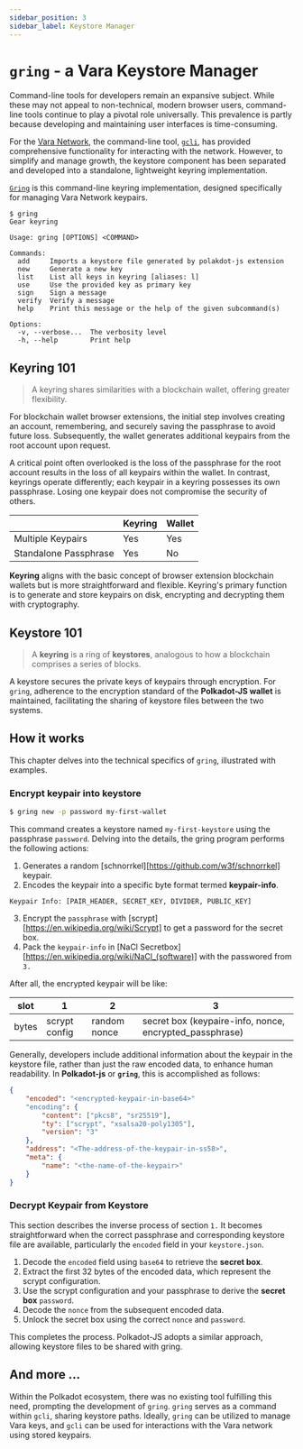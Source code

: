 ```yaml
---
sidebar_position: 3
sidebar_label: Keystore Manager
---
```


# `gring` - a Vara Keystore Manager

Command-line tools for developers remain an expansive subject. While these may not appeal to non-technical, modern browser users, command-line tools continue to play a pivotal role universally. This prevalence is partly because developing and maintaining user interfaces is time-consuming.

For the [Vara Network](https://vara.network), the command-line tool, [`gcli`](https://crates.io/crates/gcli), has provided comprehensive functionality for interacting with the network. However, to simplify and manage growth, the keystore component has been separated and developed into a standalone, lightweight keyring implementation.

[`Gring`](https://crates.io/crates/gring) is this command-line keyring implementation, designed specifically for managing Vara Network keypairs.

```text
$ gring
Gear keyring

Usage: gring [OPTIONS] <COMMAND>

Commands:
  add     Imports a keystore file generated by polakdot-js extension
  new     Generate a new key
  list    List all keys in keyring [aliases: l]
  use     Use the provided key as primary key
  sign    Sign a message
  verify  Verify a message
  help    Print this message or the help of the given subcommand(s)

Options:
  -v, --verbose...  The verbosity level
  -h, --help        Print help
```

## Keyring 101

> A keyring shares similarities with a blockchain wallet, offering greater flexibility.

For blockchain wallet browser extensions, the initial step involves creating an account, remembering, and securely saving the passphrase to avoid future loss. Subsequently, the wallet generates additional keypairs from the root account upon request.

A critical point often overlooked is the loss of the passphrase for the root account results in the loss of all keypairs within the wallet. In contrast, keyrings operate differently; each keypair in a keyring possesses its own passphrase. Losing one keypair does not compromise the security of others.

|                       | Keyring | Wallet |
|-----------------------|---------|--------|
| Multiple Keypairs     | Yes     | Yes    |
| Standalone Passphrase | Yes     | No     |

**Keyring** aligns with the basic concept of browser extension blockchain wallets but is more straightforward and flexible. Keyring's primary function is to generate and store keypairs on disk, encrypting and decrypting them with cryptography.

## Keystore 101

> A **keyring** is a ring of **keystores**, analogous to how a blockchain comprises a series of blocks.

A keystore secures the private keys of keypairs through encryption. For `gring`, adherence to the encryption standard of the **Polkadot-JS wallet** is maintained, facilitating the sharing of keystore files between the two systems.

## How it works

This chapter delves into the technical specifics of `gring`, illustrated with examples.

### Encrypt keypair into keystore

```bash
$ gring new -p password my-first-wallet
```
This command creates a keystore named `my-first-keystore` using the passphrase `password`. Delving into the details, the gring program performs the following actions:

1. Generates a random [schnorrkel][https://github.com/w3f/schnorrkel] keypair.
2. Encodes the keypair into a specific byte format termed **keypair-info**.

```text
Keypair Info: [PAIR_HEADER, SECRET_KEY, DIVIDER, PUBLIC_KEY]
```

3. Encrypt the `passphrase` with [scrypt][https://en.wikipedia.org/wiki/Scrypt] to get a password for the secret box. 
4. Pack the `keypair-info` in [NaCl Secretbox][https://en.wikipedia.org/wiki/NaCl_(software)] with the passwored from `3.`

After all, the encrypted keypair will be like:

| slot  | 1             | 2            | 3                                                       |
|-------|---------------|--------------|---------------------------------------------------------|
| bytes | scrypt config | random nonce | secret box (keypaire-info, nonce, encrypted_passphrase) |

Generally, developers include additional information about the keypair in the keystore file, rather than just the raw encoded data, to enhance human readability. In **Polkadot-js** or **`gring`**, this is accomplished as follows:

```json
{
    "encoded": "<encrypted-keypair-in-base64>"
    "encoding": {
        "content": ["pkcs8", "sr25519"],
        "ty": ["scrypt", "xsalsa20-poly1305"],
        "version": "3"
    },
    "address": "<The-address-of-the-keypair-in-ss58>",
    "meta": {
        "name": "<the-name-of-the-keypair>"
    }
}
```

### Decrypt Keypair from Keystore

This section describes the inverse process of section `1.` It becomes straightforward when the correct passphrase and corresponding keystore file are available, particularly the `encoded` field in your `keystore.json`.

1. Decode the `encoded` field using `base64` to retrieve the **secret box**.
2. Extract the first 32 bytes of the encoded data, which represent the scrypt configuration.
3. Use the scrypt configuration and your passphrase to derive the **secret box** `password`.
4. Decode the `nonce` from the subsequent encoded data.
5. Unlock the secret box using the correct `nonce` and `password`.

This completes the process. Polkadot-JS adopts a similar approach, allowing keystore files to be shared with gring.

## And more ...

Within the Polkadot ecosystem, there was no existing tool fulfilling this need, prompting the development of `gring`. `gring` serves as a command within `gcli`, sharing keystore paths. Ideally, `gring` can be utilized to manage Vara keys, and `gcli` can be used for interactions with the Vara network using stored keypairs.
